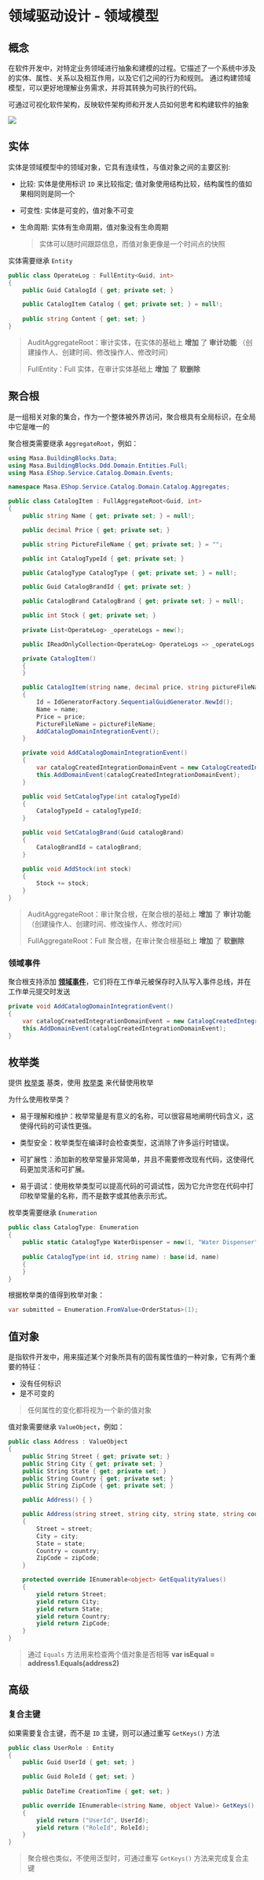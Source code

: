 # 领域驱动设计 - 领域模型

## 概念

在软件开发中，对特定业务领域进行抽象和建模的过程。它描述了一个系统中涉及的实体、属性、关系以及相互作用，以及它们之间的行为和规则。 通过构建领域模型，可以更好地理解业务需求，并将其转换为可执行的代码。

可通过可视化软件架构，反映软件架构师和开发人员如何思考和构建软件的抽象

![](https://cdn.masastack.com/framework/building-blocks/ddd/c4.png)

## 实体

实体是领域模型中的领域对象，它具有连续性，与值对象之间的主要区别:

- 比较: 实体是使用标识 `ID` 来比较指定; 值对象使用结构比较，结构属性的值如果相同则是同一个

- 可变性: 实体是可变的，值对象不可变

- 生命周期: 实体有生命周期，值对象没有生命周期

  > 实体可以随时间跟踪信息，而值对象更像是一个时间点的快照

实体需要继承 `Entity`

```csharp l:1
public class OperateLog : FullEntity<Guid, int>
{
    public Guid CatalogId { get; private set; }

    public CatalogItem Catalog { get; private set; } = null!;
    
    public string Content { get; set; }
}
```

> AuditAggregateRoot：审计实体，在实体的基础上 **增加** 了 **审计功能** （创建操作人、创建时间、修改操作人、修改时间）
>
> FullEntity：Full 实体，在审计实体基础上 **增加** 了 **软删除**

## 聚合根

是一组相关对象的集合，作为一个整体被外界访问，聚合根具有全局标识，在全局中它是唯一的

聚合根类需要继承  `AggregateRoot`，例如：

```csharp Domain/Catalog/Aggregates/CatalogItem.cs l:7,35
using Masa.BuildingBlocks.Data;
using Masa.BuildingBlocks.Ddd.Domain.Entities.Full;
using Masa.EShop.Service.Catalog.Domain.Events;

namespace Masa.EShop.Service.Catalog.Domain.Catalog.Aggregates;

public class CatalogItem : FullAggregateRoot<Guid, int>
{
    public string Name { get; private set; } = null!;

    public decimal Price { get; private set; }

    public string PictureFileName { get; private set; } = "";

    public int CatalogTypeId { get; private set; }

    public CatalogType CatalogType { get; private set; } = null!;

    public Guid CatalogBrandId { get; private set; }

    public CatalogBrand CatalogBrand { get; private set; } = null!;

    public int Stock { get; private set; }
    
    private List<OperateLog> _operateLogs = new();

    public IReadOnlyCollection<OperateLog> OperateLogs => _operateLogs;

    private CatalogItem()
    {
    }

    public CatalogItem(string name, decimal price, string pictureFileName) : this()
    {
        Id = IdGeneratorFactory.SequentialGuidGenerator.NewId();
        Name = name;
        Price = price;
        PictureFileName = pictureFileName;
        AddCatalogDomainIntegrationEvent();
    }

    private void AddCatalogDomainIntegrationEvent()
    {
        var catalogCreatedIntegrationDomainEvent = new CatalogCreatedIntegrationDomainEvent(this);
        this.AddDomainEvent(catalogCreatedIntegrationDomainEvent);
    }

    public void SetCatalogType(int catalogTypeId)
    {
        CatalogTypeId = catalogTypeId;
    }

    public void SetCatalogBrand(Guid catalogBrand)
    {
        CatalogBrandId = catalogBrand;
    }

    public void AddStock(int stock)
    {
        Stock += stock;
    }
}
```

> AuditAggregateRoot：审计聚合根，在聚合根的基础上 **增加** 了 **审计功能** （创建操作人、创建时间、修改操作人、修改时间）
>
> FullAggregateRoot：Full 聚合根，在审计聚合根基础上 **增加** 了 **软删除**

### 领域事件

聚合根支持添加 [**领域事件**](/framework/building-blocks/ddd/domain-event)，它们将在工作单元被保存时入队写入事件总线，并在工作单元提交时发送

```csharp l:4
private void AddCatalogDomainIntegrationEvent()
{
    var catalogCreatedIntegrationDomainEvent = new CatalogCreatedIntegrationDomainEvent(this);
    this.AddDomainEvent(catalogCreatedIntegrationDomainEvent);
}
```

## 枚举类

提供 [枚举类](https://learn.microsoft.com/zh-cn/dotnet/architecture/microservices/microservice-ddd-cqrs-patterns/enumeration-classes-over-enum-types) 基类，使用 [枚举类](https://learn.microsoft.com/zh-cn/dotnet/architecture/microservices/microservice-ddd-cqrs-patterns/enumeration-classes-over-enum-types) 来代替使用枚举

为什么使用枚举类？

* 易于理解和维护：枚举常量是有意义的名称，可以很容易地阐明代码含义，这使得代码的可读性更强。

* 类型安全：枚举类型在编译时会检查类型，这消除了许多运行时错误。

* 可扩展性：添加新的枚举常量非常简单，并且不需要修改现有代码，这使得代码更加灵活和可扩展。

* 易于调试：使用枚举类型可以提高代码的可调试性，因为它允许您在代码中打印枚举常量的名称，而不是数字或其他表示形式。

枚举类需要继承 `Enumeration`

```csharp l:1
public class CatalogType: Enumeration
{
    public static CatalogType WaterDispenser = new(1, "Water Dispenser");
    
    public CatalogType(int id, string name) : base(id, name)
    {
    }
}
```

根据枚举类的值得到枚举对象：

```csharp
var submitted = Enumeration.FromValue<OrderStatus>(1);
```

## 值对象

是指软件开发中，用来描述某个对象所具有的固有属性值的一种对象，它有两个重要的特征：

* 没有任何标识
* 是不可变的

> 任何属性的变化都将视为一个新的值对象

值对象需要继承 `ValueObject`，例如：

```csharp l:1
public class Address : ValueObject
{
    public String Street { get; private set; }
    public String City { get; private set; }
    public String State { get; private set; }
    public String Country { get; private set; }
    public String ZipCode { get; private set; }

    public Address() { }

    public Address(string street, string city, string state, string country, string zipCode)
    {
        Street = street;
        City = city;
        State = state;
        Country = country;
        ZipCode = zipCode;
    }

    protected override IEnumerable<object> GetEqualityValues()
    {
        yield return Street;
        yield return City;
        yield return State;
        yield return Country;
        yield return ZipCode;
    }
}
```

> 通过 `Equals` 方法用来检查两个值对象是否相等  **var isEqual = address1.Equals(address2)**

## 高级

### 复合主键 

如果需要复合主键，而不是 `ID` 主键，则可以通过重写 `GetKeys()` 方法

```csharp l:1,9-13
public class UserRole : Entity
{
    public Guid UserId { get; set; }

    public Guid RoleId { get; set; }
    
    public DateTime CreationTime { get; set; }

    public override IEnumerable<(string Name, object Value)> GetKeys()
    {
        yield return ("UserId", UserId);
        yield return ("RoleId", RoleId);
    }
}
```

> 聚合根也类似，不使用泛型时，可通过重写 `GetKeys()` 方法来完成复合主键